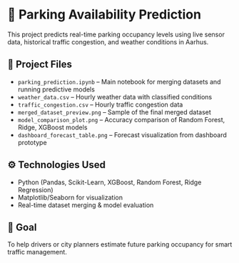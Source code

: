 # 🚗 Parking Availability Prediction

This project predicts real-time parking occupancy levels using live sensor data, historical traffic congestion, and weather conditions in Aarhus.

## 📂 Project Files

- `parking_prediction.ipynb` – Main notebook for merging datasets and running predictive models
- `weather_data.csv` – Hourly weather data with classified conditions
- `traffic_congestion.csv` – Hourly traffic congestion data
- `merged_dataset_preview.png` – Sample of the final merged dataset
- `model_comparison_plot.png` – Accuracy comparison of Random Forest, Ridge, XGBoost models
- `dashboard_forecast_table.png` – Forecast visualization from dashboard prototype

## ⚙️ Technologies Used
- Python (Pandas, Scikit-Learn, XGBoost, Random Forest, Ridge Regression)
- Matplotlib/Seaborn for visualization
- Real-time dataset merging & model evaluation

## 🧠 Goal
To help drivers or city planners estimate future parking occupancy for smart traffic management.
